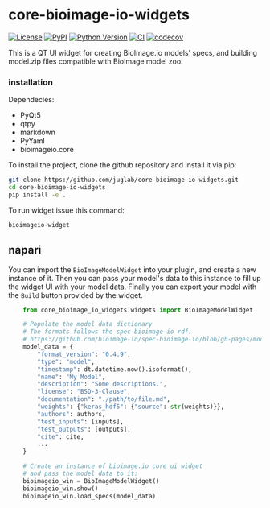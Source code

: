 # core-bioimage-io-widgets

[![License](https://img.shields.io/pypi/l/core-bioimage-io-widgets.svg?color=green)](https://github.com/mese79/core-bioimage-io-widgets/raw/main/LICENSE)
[![PyPI](https://img.shields.io/pypi/v/core-bioimage-io-widgets.svg?color=green)](https://pypi.org/project/core-bioimage-io-widgets)
[![Python Version](https://img.shields.io/pypi/pyversions/core-bioimage-io-widgets.svg?color=green)](https://python.org)
[![CI](https://github.com/juglab/core-bioimage-io-widgets/actions/workflows/ci.yml/badge.svg)](https://github.com/juglab/core-bioimage-io-widgets/actions/workflows/ci.yml)
[![codecov](https://codecov.io/gh/mese79/core-bioimage-io-widgets/branch/main/graph/badge.svg)](https://codecov.io/gh/mese79/core-bioimage-io-widgets)

This is a QT UI widget for creating BioImage.io models' specs, and building model.zip files compatible with BioImage model zoo.

### installation
Dependecies:
- PyQt5
- qtpy
- markdown
- PyYaml
- bioimageio.core

To install the project, clone the github repository and install it via pip:
```bash
git clone https://github.com/juglab/core-bioimage-io-widgets.git
cd core-bioimage-io-widgets
pip install -e .
```

To run widget issue this command:
```bash
bioimageio-widget
```

## napari
You can import the `BioImageModelWidget` into your plugin, and create a new instance of it. Then you can pass your model's data to this instance to fill up the widget UI with your model data. Finally you can export your model with the `Build` button provided by the widget.  
```python
    from core_bioimage_io_widgets.widgets import BioImageModelWidget

    # Populate the model data dictionary
    # The formats follows the spec-bioimage-io rdf:
    # https://github.com/bioimage-io/spec-bioimage-io/blob/gh-pages/model_spec_latest.md
    model_data = {
        "format_version": "0.4.9",
        "type": "model",
        "timestamp": dt.datetime.now().isoformat(),
        "name": "My Model",
        "description": "Some descriptions.",
        "license": "BSD-3-Clause",
        "documentation": "./path/to/file.md",
        "weights": {"keras_hdf5": {"source": str(weights)}},
        "authors": authors,
        "test_inputs": [inputs],
        "test_outputs": [outputs],
        "cite": cite,
        ...
    }

    # Create an instance of bioimage.io core ui widget
    # and pass the model data to it:
    bioimageio_win = BioImageModelWidget()
    bioimageio_win.show()
    bioimageio_win.load_specs(model_data)
```